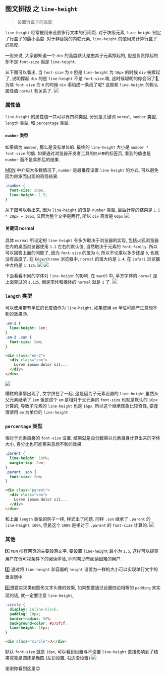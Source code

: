 ## 图文排版 之 `line-height`
> 设置行盒子的高度.

`line-height` 经常被用来设置多行文本的行间距. 对于块级元素, `line-height` 制定了行盒子的最小高度. 对于非替换的内联元素, `line-height` 的值用来计算行盒子的高度.

一般来说, 大家都知道一个 `div` 的高度默认是由其子元素撑起的, 但是负责撑起的却不是 `font-size` 而是 `line-height`.

从下图可以看出, 当 `font-size` 为 `0` 但是 `line-height` 为 `16px` 的时候 `div` 被撑起了, 说明撑起 `div` 的是 `line-height` 不是 `font-size`.唉, 这时候聪明的你会问了🤔️, 为啥 `font-size` 为 `0` 的时候 `div` 塌陷成一条线了呢? 这就和 `line-height` 的默认属性值 `normal` 有关系了.
![](../../image/Snipaste_2022-10-22_09-37-33.png)

### 属性值
`line-height` 的属性值一共可以有四种类型, 分别是关键词 `normal`, `number` 类型, `length` 类型, 和 `percentage` 类型.

#### `number` 类型
如果值为 `number`, 那么是没有单位的. 最终的 `line-height` 大小是 `number * font-size` 的值. 如果通过浏览器开发者工具的`已计算`的标签页, 看到的值也是 `number` 而不是乘积后的结果.

[MDN](https://developer.mozilla.org/en-US/docs/Web/CSS/line-height) 中介绍大多数情况下, `number` 是最推荐设置 `line-height` 的方式, 可以避免因为继承而出现的奇怪结果.
```css
.number {
  font-size: 20px;
  line-height: 1.5;
}
```
从下图可以看出来, 因为 `line-height` 的值是 `number` 类型, 最后计算的结果是 `1.5 * 20px = 30px`, 又因为整个文字是两行, 所以 `div` 高度是 `60px`
![](../../image/Snipaste_2022-10-22_10-04-56.png)

#### 关键词 normal
具体 `normal` 所设定的 `line-height` 有多少取决于浏览器的实现, 包括火狐浏览器在内的桌面浏览器使用 `1.2` 左右的默认值, 当然取决于元素的 `font-family`. 所以可以回答上面的问题了, 因为 `font-size` 的值为 `0`, 所以不论乘以多少还是 `0`, 也就没有高度了.
在 `Edge/Chrome` 浏览器中, `normal` 的值大约是 `1.4`, 在 `Safari` 浏览器中大约是 `1.125`. 
![](../../image/Snipaste_2022-10-23_15-12-26.png)
![](../../image/Snipaste_2022-10-23_15-15-42.png)

下面看看不同的字体对 `line-height` 的影响, 在 `macOS` 中, 苹方字体的 `normal` 是上面算过的 `1.125`, 但是宋体和楷体的 `normal` 就是 `1` 了.
![](../../image/Snipaste_2022-10-23_15-28-59.png)

### `length` 类型
可以使用带有单位的长度值作为 `line-height`, 如果使用 `em` 单位可能产生意想不到的效果😓.

```css
.em-2 {
  line-height: 1em;
}
.em-2 .son {
  font-size: 2em;
}
```
```html
<div class="em-2">
  <div class="son">
    Lorem ipsum dolor sit...
  </div>
</div>
```
![](../../image/Snipaste_2022-10-23_15-54-24.png)

糟糕的事情出现了, 文字挤在了一起, 这是因为子元素设置的 `line-height` 虽然从父元素继承了 `1em` 但是这个 `em` 是相对于父元素的 `font-size` 也就是默认的 `16px` 计算的, 导致子元素的 `line-height` 也是 `16px`. 所以这个继承现象比较奇怪, 要谨慎使用 `em` 为单位的 `line-height`
### `percentage` 类型
相对于元素自身的 `font-size` 设置. 结果就是百分数乘以元素自身计算出来的字体大小, 百分比也可能带来意想不到的效果.

```css
.parent {
  line-height: 100%;
  margin-top: 2em;
}
.parent .son {
  font-size: 2em;
}
```
```html
<div class="parent">
  <div class="son">
    Lorem ipsum dolor sit...
  </div>
</div>
```
和上面 `length` 类型的例子一样, 样式出了问题. 同样 `.son` 继承了 `.parent` 的 `line-height 100%`, 但是这个 `100%` 是相对于 `.parent` 的 `font-size` 计算的.
![](../../image/Snipaste_2022-10-23_18-38-13.png)

### 其他
1️⃣ `MDN` 推荐网页的主要段落文字, 要设置 `line-height` 最小为 `1.5`, 这样可以提高用户在低可视条件下的阅读体验, 同时帮助有阅读困难的用户.

2️⃣ 通过将 `line-height` 和容器的 `height` 设置为一样的大小可以实现单行文字的垂直居中

3️⃣想要实现类似圆形文字头像的效果, 如果想要通过设置四边相等的 `padding` 来实现的话, 就一定要注意 `line-height`,
```css
.circle {
  display: inline-block;
  padding: 10px;
  border-radius: 50%;
  background-color: #575fcf;
  line-height: 16px;
}
```
```html
<div class="circle">人</div>
```
默认 `font-size` 就是 `16px`, 可以看到设置与不设置 `line-height` 直接影响到了结果究竟是圆还是椭圆.(左边设置, 右边没设置)
![](../../image/Snipaste_2022-10-25_22-35-40.png)

谢谢你看到这里😊